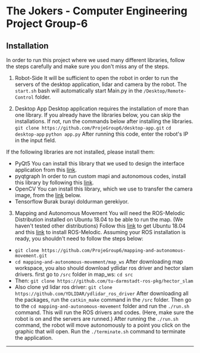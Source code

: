 
# The Jokers - Computer Engineering Project Group-6

## Installation

In order to run this project where we used many different libraries, follow the steps carefully and make sure you don't miss any of the steps.

 1. Robot-Side
 It will be sufficient to open the robot in order to run the servers of the desktop application, lidar and camera by the robot.
The `start.sh` bash will automatically start Main.py in the `/Desktop/Remote-Control` folder.

 2. Desktop App
Desktop application requires the installation of more than one library.
If you already have the libraries below, you can skip the installations. If not, run the commands below after installing the libraries.
`git clone https://github.com/ProjeGroup6/desktop-app.git`
`cd desktop-app`
`python app.py`
After running this code, enter the robot's IP in the input field.

If the following libraries are not installed, please install them:
* PyQt5
You can install this library that we used to design the interface application from this [link](https://pypi.org/project/PyQt5/).
* pyqtgraph 
In order to run custom mapi and autonomous codes, install this library by following this [link](https://pypi.org/project/pyqtgraph/).
* OpenCV 
You can install this library, which we use to transfer the camera image, from the [link](https://pypi.org/project/opencv-python/) below.
* Tensorflow
Burak burayi doldurman gerekiyor.

3. Mapping and Autonomous Movement
You will need the ROS-Melodic Distribution installed on Ubuntu 18.04 to be able to run the map.
(We haven't tested other distributions)
Follow this [link](https://releases.ubuntu.com/18.04/) to get Ubuntu 18.04 and this [link](http://wiki.ros.org/melodic/Installation/Ubuntu) to install ROS-Melodic.
Assuming your ROS installation is ready, you shouldn't need to follow the steps below:
- `git clone https://github.com/ProjeGroup6/mapping-and-autonomous-movement.git`
- `cd mapping-and-autonomous-movement/map_ws`
After downloading map workspace, you also should download ydlidar ros driver and hector slam drivers.
first go to `/src` folder in map_ws: `cd src`
- Then: `git clone https://github.com/tu-darmstadt-ros-pkg/hector_slam`
- Also clone yd lidar ros driver:  `git clone https://github.com/YDLIDAR/ydlidar_ros_driver`
After downloading all the packages, run the `catkin_make` command in the `/src` folder.
Then go to the `cd mapping-and-autonomous-movement` folder and run the `./run.sh` command. This will run the ROS drivers and codes.
(Here, make sure the robot is on and the servers are runned.)
After running the `./run.sh` command, the robot will move autonomously to a point you click on the graphic that will open.
Run the `./terminate.sh` command to terminate the application.
************
